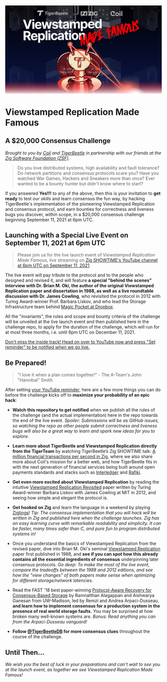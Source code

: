 ![Viewstamped Replication Made Famous - A $20,000 Consensus Challenge](./cover.png)

# Viewstamped Replication Made Famous
## A $20,000 Consensus Challenge
*Brought to you by [Coil](https://www.coil.com) and [TigerBeetle](https://tigerbeetle.com) in partnership with our friends at the [Zig Software Foundation (ZSF)](https://ziglang.org).*

> Do you love distributed systems, high availability and fault tolerance? Do network partitions and consensus protocols scare you? Have you watched War Games, Hackers and Sneakers more than once? Ever wanted to be a bounty hunter but didn't know where to start?

If you answered **Yes!!!** to any of the above, then this is your invitation to **get ready** to test *our skills* and learn consensus the fun way, by hacking TigerBeetle's implementation of the pioneering Viewstamped Replication and consensus protocol, and earn bounties for correctness and liveness bugs you discover, within scope, in a $20,000 consensus challenge beginning September 11, 2021 at 6pm UTC.

## Launching with a Special Live Event on September 11, 2021 at 6pm UTC

> Please join us for the live launch event of *Viewstamped Replication Made Famous*, live streaming on [Zig SHOWTIME's YouTube channel at 6pm UTC on September 11, 2021](https://www.youtube.com/watch?v=_Jlikdtm4OA).

The live event will pay tribute to the protocol and to the people who designed and revised it, and will feature **a special "behind the scenes" interview with Dr. Brian M. Oki, the author of the original Viewstamped Replication paper and dissertation in 1988, as well as a live roundtable discussion with Dr. James Cowling**, who revisited the protocol in 2012 with Turing Award-winner Prof. Barbara Liskov, and who lead the Storage Infrastructure team behind [Magic Pocket at Dropbox](https://www.wired.com/2016/03/epic-story-dropboxs-exodus-amazon-cloud-empire/).

All the "invariants", the rules and scope and bounty criteria of the challenge will be unveiled at the live launch event and then published here in the challenge repo, to apply for the duration of the challenge, which will run for at most three months, i.e. until 6pm UTC on December 11, 2021.

[Don't miss the inside track! Head on over to YouTube now and press "Set reminder" to be notified when we go live.](https://www.youtube.com/watch?v=_Jlikdtm4OA)

## Be Prepared!

> "I love it when a plan comes together!" - The A-Team's John "Hannibal" Smith

After setting [your YouTube reminder](https://www.youtube.com/watch?v=_Jlikdtm4OA), here are a few more things you can do before the challenge kicks off to **maximize your probability of an epic hack**:

* **Watch this repository to get notified** when we publish all the rules of the challenge (and the actual implementation) here in the repo towards the end of the live event. *Spoiler: Submissions will be as GitHub issues, so watching the repo as other people submit correctness and liveness bugs will also be a great way to learn and spark new ideas for you to explore.*

* **Learn more about TigerBeetle and Viewstamped Replication directly from the TigerTeam** by watching TigerBeetle’s Zig SHOWTIME talk: [A million financial transactions per second in Zig](https://www.youtube.com/watch?v=BH2jvJ74npM), where we also share more about Coil's mission for a better web, and how TigerBeetle fits in with the next generation of financial services being built around open payments standards and stacks such as [Interledger](https://interledger.org) and [Rafiki](https://github.com/interledger/rafiki).

* **Get even more excited about Viewstamped Replication** by reading the intuitive [Viewstamped Replication Revisited](http://pmg.csail.mit.edu/papers/vr-revisited.pdf) paper written by Turing Award-winner Barbara Liskov with James Cowling at MIT in 2012, and seeing how simple and elegant the protocol is.

* **Get hooked on Zig** and learn the language in a weekend by playing [Ziglings](https://github.com/ratfactor/ziglings)! *Tip: The consensus implementation that you will hack will be written in Zig and published here when the challenge launches. Zig has an easy learning curve with remarkable readability and simplicity. It can be faster, many times safer than C, and pure fun to program distributed systems in!*

* Once you understand the basics of Viewstamped Replication from the revised paper, dive into Brian M. Oki's seminal [Viewstamped Replication](http://pmg.csail.mit.edu/papers/vr.pdf) paper first published in 1988, and **see if you can spot how this already contains all the essential ingredients of consensus** underpinning later consensus protocols. *Go deep: To make the most of the live event, compare the tradeoffs between the 1988 and 2012 editions, and see how the "view changes" of both papers make sense when optimizing for different storage/network latencies.*

* Read the FAST '18 best paper-winning [Protocol-Aware Recovery for Consensus-Based Storage](https://www.usenix.org/system/files/conference/fast18/fast18-alagappan.pdf) by Ramnatthan Alagappan and Aishwarya Ganesan from UW-Madison, led by Remzi and Andrea Arpaci-Dusseau, **and learn how to implement consensus for a production system in the presence of real world storage faults.** You may be surprised at how broken many well-known systems are. *Bonus: Read anything you can from the Arpaci-Dusseau vanguard!*

* **Follow [@TigerBeetleDB](https://twitter.com/TigerBeetleDB) for more consensus clues** throughout the course of the challenge.

## Until Then...

*We wish you the best of luck in your preparations and can’t wait to see you at the launch event, as together we see Viewstamped Replication Made Famous!*
